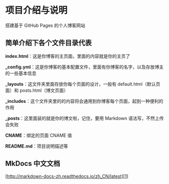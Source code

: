 # 项目介绍与说明

搭建基于 GitHub Pages 的个人博客网站

## 简单介绍下各个文件目录代表

**index.html**：这是你博客的主页面，里面的内容就是你的主页了

**_config.yml**：这是你博客的基本配置文件，里面有你博客的名字，以及存放博主的一些基本信息

**_layouts**：这文件夹里面存放你每个页面的设计，一般有 default.html（默认页面）和 posts.html（博文页面）

**_includes**：这个文件夹里的的内容将会通用到你博客每个页面，起到一种便利的作用

**_posts**：这里面装的就是你的博文啦，记住，要用 Markdown 语法写，不然上传会失败

**CNAME**：绑定的页面 CNAME 值

**README.md**：项目说明描述等

## MkDocs 中文文档

[http://markdown-docs-zh.readthedocs.io/zh_CN/latest][1]

[1]:http://markdown-docs-zh.readthedocs.io/zh_CN/latest